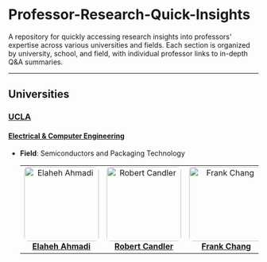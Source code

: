# Professor-Research-Quick-Insights

A repository for quickly accessing research insights into professors' expertise across various universities and fields. Each section is organized by university, school, and field, with individual professor links to in-depth Q&A summaries.

---

## Universities

### [UCLA](https://www.ucla.edu/)

#### [Electrical & Computer Engineering](https://www.ee.ucla.edu/ucla-ee-research/)

- **Field**: Semiconductors and Packaging Technology

  <table>
    <tr>
      <td align="center">
        <a href="research-quickview/ucla/ece/elaheh-ahmadi/research-overview.md">
          <img src="research-quickview/ucla/ece/elaheh-ahmadi/elahe-ahmadi-profile.png" width="150" style="border-radius: 8px;" alt="Elaheh Ahmadi"><br>
          <b>Elaheh Ahmadi</b>
        </a>
      </td>
      <td align="center">
        <a href="research-quickview/ucla/ece/robert-candler/research-overview.md">
          <img src="research-quickview/ucla/ece/robert-candler/robert-candler-profile.png" width="150" style="border-radius: 8px;" alt="Robert Candler"><br>
          <b>Robert Candler</b>
        </a>
      </td>
      <td align="center">
        <a href="research-quickview/ucla/ece/frank-chang/research-overview.md">
          <img src="research-quickview/ucla/ece/frank-chang/frank-chang-profile.png" width="150" style="border-radius: 8px;" alt="Frank Chang"><br>
          <b>Frank Chang</b>
        </a>
      </td>
      <td align="center">
        <a href="research-quickview/ucla/ece/sam-emamjinejad/research-overview.md">
          <img src="research-quickview/ucla/ece/sam-emamjinejad/sam-emamjinejad-profile.png" width="150" style="border-radius: 8px;" alt="Sam Emamjinejad"><br>
          <b>Sam Emamjinejad</b>
        </a>
      </td>
    </tr>
  </table>

